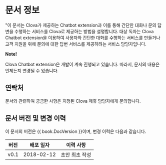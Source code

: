 # 문서 정보
"이 문서는 Clova가 제공하는 Chatbot extension과 이를 통해 간단한 대화나 문의 답변을 수행하는 서비스를 Clova로 제공하는 방법을 설명합니다. 대상 독자는 Clova Chatbot extension을 이용하여 사용자와 간단한 대화를 수행하는 서비스를 만들거나 고객 지원을 위해 문의에 대한 답변 서비스를 제공하려는 서비스 담당자입니다.

<div class="note">
  <p><strong>Note!</strong></p>
  <p>Clova Chatbot extension은 개발이 계속 진행되고 있습니다. 따라서, 문서의 내용은 언제든지 변경될 수 있습니다.</p>
</div>

## 연락처
문서와 관련하여 궁금한 사항은 지정된 Clova 제휴 담당자에게 문의합니다.

## 문서 버전 및 변경 이력

이 문서의 버전은 {{ book.DocVersion }}이며, 변경 이력은 다음과 같습니다.

| 버전 | 배포 일자 | 이력 사항                               |
|----|--------|----------------------------------------|
| v0.1 | 2018-02-12 | 초안 최초 작성                       |
